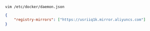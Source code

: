
`vim /etc/docker/daemon.json`  

```json
{
	"registry-mirrors": ["https://usriiq1k.mirror.aliyuncs.com"]
}
```